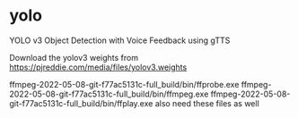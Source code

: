# yolo
YOLO v3 Object Detection with Voice Feedback using gTTS

Download the yolov3 weights from
https://pjreddie.com/media/files/yolov3.weights

ffmpeg-2022-05-08-git-f77ac5131c-full_build/bin/ffprobe.exe
ffmpeg-2022-05-08-git-f77ac5131c-full_build/bin/ffmpeg.exe
ffmpeg-2022-05-08-git-f77ac5131c-full_build/bin/ffplay.exe
also need these files as well